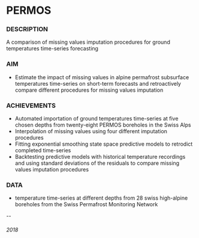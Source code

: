 # PERMOS


### DESCRIPTION

A comparison of missing values imputation procedures for ground temperatures time-series forecasting

### AIM

* Estimate the impact of missing values in alpine permafrost subsurface temperatures time-series on short-term forecasts and retroactively compare different procedures for missing values imputation

### ACHIEVEMENTS

* Automated importation of ground temperatures time-series at five chosen depths from twenty-eight PERMOS boreholes in the Swiss Alps
* Interpolation of missing values using four different imputation procedures
* Fitting exponential smoothing state space predictive models to retrodict completed time-series
* Backtesting predictive models with historical temperature recordings and using standard deviations of the
residuals to compare missing values imputation procedures

### DATA

* temperature time-series at different depths from 28 swiss high-alpine boreholes from the Swiss Permafrost Monitoring Network

--

###### 2018
